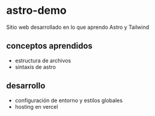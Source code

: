 # astro-demo
Sitio web desarrollado en lo que aprendo Astro y Tailwind

## conceptos aprendidos
- estructura de archivos
- sintaxis de astro

## desarrollo
- configuración de entorno y estilos globales
- hosting en vercel 